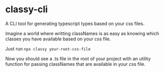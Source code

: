 # classy-cli
A CLI tool for generating typescript types based on your css files.

Imagine a world where writting classNames is as easy as knowing which classes you have available based on your css file.

Just run ```npx classy your-root-css-file```

Now you should see a .ts file in the root of your project with an utility function for passing classNames that are available in your css file.
